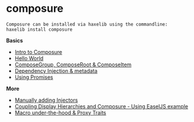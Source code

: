 composure
============

	Composure can be installed via haxelib using the commandline:
	haxelib install composure

**Basics**
* [Intro to Composure](http://github.com/TomByrne/composure/wiki)
* [Hello World](http://github.com/TomByrne/composure/wiki/Hello-World)
* [ComposeGroup, ComposeRoot & ComposeItem](http://github.com/TomByrne/composure/wiki/ComposeGroup,-ComposeRoot-&-ComposeItem)
* [Dependency Injection & metadata](http://github.com/TomByrne/composure/wiki/Dependency-Injection-&-metadata)
* [Using Promises](http://github.com/TomByrne/composure/wiki/Using-Promises)

**More**
* [Manually adding Injectors](http://github.com/TomByrne/composure/wiki/Manually-Adding-Injectors)
* [Coupling Display Hierarchies and Composure - Using EaselJS example](http://github.com/TomByrne/composure/wiki/Coupling-Display-Hierarchies-and-Composure---Using-EaselJS-example)
* [Macro under-the-hood & Proxy Traits](http://github.com/TomByrne/composure/wiki/Macro-under-the-hood-&-Proxy-Traits)
